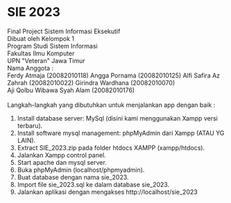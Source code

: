 # SIE 2023

Final Project Sistem Informasi Eksekutif<br/>
Dibuat oleh Kelompok 1 <br/>
Program Studi Sistem Informasi <br/>
Fakultas Ilmu Komputer <br/>
UPN "Veteran" Jawa Timur<br/>
Nama Anggota :<br/>
Ferdy Atmaja (20082010118)
Angga Pornama (20082010125)
Alfi Safira Az Zahrah (20082010022)
Girindra Wardhana (20082010070)<br/>
Aji Qolbu Wibawa Syah Alam (20082010176)<br/>
<br/>
Langkah-langkah yang dibutuhkan untuk menjalankan app dengan baik :

1. Install database server: MySql (disini kami menggunakan Xampp versi terbaru).
2. Install software mysql management: phpMyAdmin dari Xampp (ATAU YG LAIN).
3. Extract SIE_2023.zip pada folder htdocs XAMPP (xampp/htdocs).
4. Jalankan Xampp control panel.
5. Start apache dan mysql server.
6. Buka phpMyAdmin (localhost/phpmyadmin).
7. Buat database dengan nama sie_2023.
8. Import file sie_2023.sql ke dalam database sie_2023.
9. Jalankan aplikasi dengan mengakses http://localhost/sie_2023
